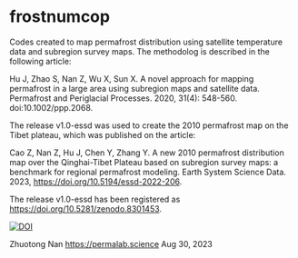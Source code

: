 # frostnumcop

Codes created to map permafrost distribution using satellite temperature data and subregion survey maps. 
The methodolog is described in the following article:

Hu J, Zhao S, Nan Z, Wu X, Sun X. A novel approach for mapping permafrost in a large area using subregion maps and satellite data. 
Permafrost and Periglacial Processes. 2020, 31(4): 548-560. doi:10.1002/ppp.2068.

The release v1.0-essd was used to create the 2010 permafrost map on the Tibet plateau, which was published on the article:

Cao Z, Nan Z, Hu J, Chen Y, Zhang Y. A new 2010 permafrost distribution map over the Qinghai-Tibet Plateau based on subregion survey maps: 
a benchmark for regional permafrost modeling. Earth System Science Data. 2023, https://doi.org/10.5194/essd-2022-206.

The release v1.0-essd has been registered as https://doi.org/10.5281/zenodo.8301453.

[![DOI](https://zenodo.org/badge/584066599.svg)](https://zenodo.org/badge/latestdoi/584066599)

Zhuotong Nan
https://permalab.science
Aug 30, 2023
